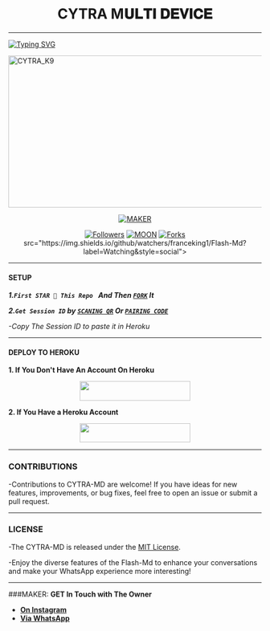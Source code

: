 <h1 align="center"> CYTRA M𝐔𝐋𝐓𝐈 𝐃𝐄𝐕𝐈𝐂𝐄  </h1>
<p align="center">  

***
  
<a href="https://git.io/typing-svg"><img src="https://readme-typing-svg.demolab.com?font=Black+Ops+One&size=50&pause=1000&color=1BAFBAFF&center=true&width=910&height=100&lines=THANKS FOR CHOOSING +CYTRAMD;MULTI+DEVICE+WHATSAPP+BOT;CREATED+BY+CYTRA_K9;RELEASED+22.2.2024" alt="Typing SVG" /></a>
  </p>
    <img alt="CYTRA_K9" width="700" height="303" src="https://i.ibb.co/K9vFy15/IMG-20240414-WA0059.jpg">
<p align="center">
<p align="center">
<a href="https://github.com/Cytrak/CYTRA-MD-BOT"><img title="MAKER" src="https://img.shields.io/badge/FLASH_MD-black?style=for-the-badge&logo=github"></a>
<p/>
<p align="center">
<a href="https://github.com/franceking1?tab=followers"><img title="Followers" src="https://img.shields.io/github/followers/franceking1?label=Followers&style=social"></a>
<a href="https://github.com/Cytrak/CYTRA-MD-BOT"><img title="MOON" src="https://img.shields.io/github/stars/franceking1/Flash-Md?&style=social"></a>
<a href="https://github.com/Cytrak/CYTRA-MD-BOT"><img title="Forks" src="https://img.shields.io/github/forks/franceking1/Flash-Md?style=social"></a>
 src="https://img.shields.io/github/watchers/franceking1/Flash-Md?label=Watching&style=social"></a>
  
***

#### SETUP 

***1.`First STAR 🌟 This Repo ` And Then [`FORK`](https://github.com/Cytrak/CYTRA-MD-BOT) It***

***2.`Get Session ID` by [`SCANING QR`](https://flash-md-qr.onrender.com) Or [`PAIRING CODE`](https://flash-md-sessions-7bae55bf04f1.herokuapp.com/pair)***

*-Copy The Session ID to paste it in Heroku*

***

#### DEPLOY TO HEROKU 
**1. If You Don't Have An Account On Heroku**
    <br>
<p align="center"><a href="https://signup.heroku.com">
 <img src="https://img.shields.io/badge/Create%20Account%20Now-blue?style=for-the-badge&logo=heroku" width="220" height="38.45"/></a></p>

**2. If You Have a Heroku Account**
    <br>
<p align="center"><a href="https://flash-deploy.vercel.app"> <img src="https://img.shields.io/badge/DEPLOY%20NOW-blue?style=for-the-badge&logo=heroku" width="220" height="38.45"/></a></p>


***


### CONTRIBUTIONS 
-Contributions to CYTRA-MD are welcome! If you have ideas for new features, improvements, or bug fixes, feel free to open an issue or submit a pull request.

***

### LICENSE 
-The CYTRA-MD is released under the [MIT License](https://opensource.org/licenses/MIT).

-Enjoy the diverse features of the Flash-Md  to enhance your conversations and make your WhatsApp experience more interesting!

***
###MAKER:
**GET In Touch with The Owner**
- [**On Instagram**](https://instagram.com/Cytra_k9)
- [**Via WhatsApp**](https://wa.me/254715155196)


